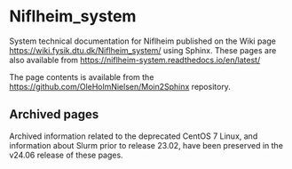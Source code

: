 # Niflheim_system
System technical documentation for Niflheim published on the Wiki page 
https://wiki.fysik.dtu.dk/Niflheim_system/
using Sphinx.
These pages are also available from https://niflheim-system.readthedocs.io/en/latest/

The page contents is available from the https://github.com/OleHolmNielsen/Moin2Sphinx repository.

Archived pages
----------------

Archived information related to the deprecated CentOS 7 Linux, 
and information about Slurm prior to release 23.02, 
have been preserved in the v24.06 release of these pages.
